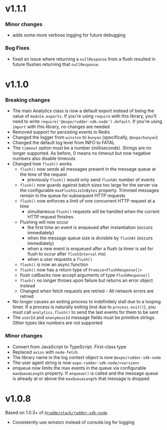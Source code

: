 v1.1.1
==========================
### Minor changes
- adds some more verbose logging for future debugging

### Bug Fixes
- fixed an issue where returning a `nullResponse` from a flush resulted in future flushes returning that `nullResponse`.

v1.1.0
==========================

### Breaking changes

* The main Analytics class is now a default export instead of being the value of `module.exports`. If you're using `require` with this library, you'll need to write `require('@expo/rudder-sdk-node').default`. If you're using `import` with this library, no changes are needed
* Removed support for persisting events in Redis
* Changed the logger from `winston` to `bunyan` (specifically, `@expo/bunyan`)
* Changed the default log level from INFO to FATAL
* The `timeout` option must be a number (milliseconds). Strings are no longer supported. As before, 0 means no timeout but now negative numbers also disable timeouts
* Changed how `flush()` works
    * `flush()` now sends all messages present in the message queue at the time of the request
        * previously `flush()` would only send `flushAt` number of events
    * `flush()` now guards against batch sizes too large for the server via the configurable `maxFlushSizeInBytes` property. Trimmed messages remain in the queue for subsequent HTTP requests
    * `flush()` now enforces a limit of one concurrent HTTP request at a time
        * simultaneous `flush()` requests will be handled when the current HTTP request finishes
    * Flushing will now occur
        * the first time an event is enqueued after instantiation (occurs immediately)
        * when the message queue size is divisible by `flushAt` (occurs immediately)
        * when a new event is enqueued after a flush (a timer is set for flush to occur after `flushInterval` ms)
        * when a user requests a `flush()`
    * `flush()` is now an async function
    * `flush()` now has a return type of `Promise<FlushResponse[]>`
    * flush callbacks now accept arguments of type `FlushResponse[]`
    * `flush()` no longer throws upon failure but returns an error object instead
    * Changed when fetch requests are retried - All network errors are retried
* No longer causes an exiting process to indefinitely stall due to a looping timer. If a process is naturally exiting (not due to `process.exit()`), you must call `analytics.flush()` to send the last events for them to be sent
* The `userId` and `anonymousId` message fields must be primitive strings. Other types like numbers are not supported

### Minor changes

* Convert from JavaScript to TypeScript. First-class type 
* Replaced `axios` with `node-fetch`
* The library name in the log context object is now `@expo/rudder-sdk-node`
* The user agent string is now `expo-rudder-sdk-node/<version>`
* enqueue now limits the max events in the queue via configurable `maxQueueLength` property.  If `enqueue()` is called and the message queue is already at or above the `maxQueueLength` that message is dropped

v1.0.8
==========================

Based on 1.0.3+ of [`@rudderstack/rudder-sdk-node`](https://github.com/rudderlabs/rudder-sdk-node/commit/8060ec7303df24491664686f6cf2620a2436797f).

* Consistently use winston instead of console.log for logging
